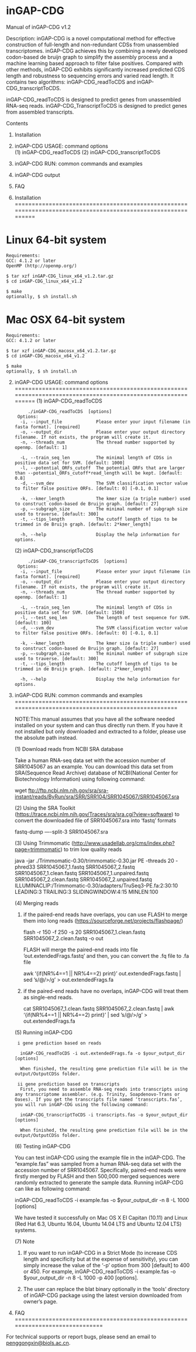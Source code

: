 # inGAP-CDG


Manual of inGAP-CDG v1.2


Description: 
inGAP-CDG is a novel computational method for effective construction of full-length and non-redundant CDSs from unassembled transcriptomes. inGAP-CDG achieves this by combining a newly developed codon-based de bruijn graph to simplify the assembly process and a machine learning based approach to filter false positives. Compared with other methods, inGAP-CDG exhibits significantly increased predicted CDS length and robustness to sequencing errors and varied read length. It contains two algorithms: inGAP-CDG_readToCDS and inGAP-CDG_transcriptToCDS. 

inGAP-CDG_readToCDS is designed to predict genes from unassembled RNA-seq reads.
inGAP-CDG_TranscriptToCDS is designed to predict genes from assembled transcripts.

Contents

1.  Installation
2.  inGAP-CDG USAGE: command options        
        (1) inGAP-CDG_readToCDS
        (2) inGAP-CDG_transcriptToCDS
3.  inGAP-CDG RUN: common commands and examples
4.  inGAP-CDG output
5.  FAQ

1.  Installation
============================================================================================================

 # Linux 64-bit system

    Requirements:
    GCC: 4.1.2 or later
    OpenMP (http://openmp.org/)

    $ tar xzf inGAP-CDG_linux_x64_v1.2.tar.gz
    $ cd inGAP-CDG_linux_x64_v1.2

    $ make 
    optionally, $ sh install.sh 

 # Mac OSX 64-bit system

    Requirements:
    GCC: 4.1.2 or later

    $ tar xzf inGAP-CDG_macosx_x64_v1.2.tar.gz
    $ cd inGAP-CDG_macosx_x64_v1.2

    $ make
    optionally, $ sh install.sh


2.  inGAP-CDG USAGE: command options
============================================================================================================
     (1) inGAP-CDG_readToCDS
         
             ./inGAP-CDG_readToCDS  [options]
         Options: 
          -i, --input_file             Please enter your input filename (in fasta format). [required]
          -o, --output_dir             Please enter your output directory filename. If not exists, the program will create it.  
          -n, --threads_num            The thread number supported by openmp. [default: 1]

          -L, --train_seq_len          The minimal length of CDSs in positive data set for SVM. [default: 1000] 
          -l, --potential_ORFs_cutoff  The potential ORFs that are larger than --potential_ORFs_cutoff*read_length will be kept. [default: 0.8] 
          -d, --svm_dev                The SVM classification vector value to filter false positive ORFs. [default: 0] [-0.1, 0.1]

          -k, --kmer_length            The kmer size (a triple number) used to construct codon-based de Bruijn graph. [default: 27] 
          -p, —-subgraph_size          The minimal number of subgraph size used to traverse. [default: 300]
          -t, --tips_length            The cutoff length of tips to be trimmed in de Bruijn graph. [default: 2*kmer_length]

          -h, --help                   Display the help information for options.

     (2) inGAP-CDG_transcriptToCDS
         
             ./inGAP-CDG_transcriptToCDS  [options]
         Options: 
          -i, --input_file             Please enter your input filename (in fasta format). [required]
          -o, --output_dir             Please enter your output directory filename. If not exists, the program will create it. 
          -n, --threads_num            The thread number supported by openmp. [default: 1]

          -L, --train_seq_len          The minimal length of CDSs in positive data set for SVM. [default: 1500] 
          -l, --test_seq_len           The length of test sequence for SVM. [default: 100]
          -d, --svm_dev                The SVM classification vector value to filter false positive ORFs. [default: 0] [-0.1, 0.1]

          -k, --kmer_length            The kmer size (a triple number) used to construct codon-based de Bruijn graph. [default: 27] 
          -p, —-subgraph_size          The minimal number of subgraph size used to traverse. [default: 300]
          -t, --tips_length            The cutoff length of tips to be trimmed in de Bruijn graph. [default: 2*kmer_length]
          
          -h, --help                   Display the help information for options.

     
3.  inGAP-CDG RUN: common commands and examples 
===================================================================================================

    NOTE:This manual assumes that you have all the software needed installed on your system and can thus directly run them. If you have it not installed but only downloaded and extracted to a folder, please use the absolute path instead.

    (1) Download reads from NCBI SRA database
    
    Take a human RNA-seq data set with the accession number of SRR1045067 as an example. You can download this data set from SRA(Sequence Read Archive) database of NCBI(National Center for Biotechnology Information) using following command:
   
    wget ftp://ftp.ncbi.nlm.nih.gov/sra/sra-instant/reads/ByRun/sra/SRR/SRR104/SRR1045067/SRR1045067.sra
   
    (2) Using the SRA Toolkit (https://trace.ncbi.nlm.nih.gov/Traces/sra/sra.cgi?view=software) to convert the downloaded file of SRR1045067.sra into ‘fastq’ formats
   
    fastq-dump —-split-3 SRR1045067.sra 

    (3) Using Trimmomatic (http://www.usadellab.org/cms/index.php?page=trimmomatic) to trim low quality reads
  
    java -jar ./Trimmomatic-0.30/trimmomatic-0.30.jar PE -threads 20 -phred33 SRR1045067_1.fastq SRR1045067_2.fastq  SRR1045067_1.clean.fastq SRR1045067_1.unpaired.fastq SRR1045067_2.clean.fastq SRR1045067_2.unpaired.fastq  ILLUMINACLIP:/Trimmomatic-0.30/adapters/TruSeq3-PE.fa:2:30:10  LEADING:3 TRAILING:3 SLIDINGWINDOW:4:15 MINLEN:100
   
    (4) Merging reads 
    
       1) if the paired-end reads have overlaps, you can use FLASH to merge them into long reads (https://sourceforge.net/projects/flashpage/)

          flash -r 150 -f 250 -s 20 SRR1045067_1.clean.fastq SRR1045067_2.clean.fastq -o out
	
          FLASH will merge the paired-end reads into file ’out.extendedFrags.fastq’ and then, you can convert the .fq file to .fa file
          
          awk ‘{if(NR%4==1 || NR%4==2) print}’ out.extendedFrags.fastq | sed ’s/@/>/g’ > out.extendedFrags.fa
       
       2) if the paired-end reads have no overlaps, inGAP-CDG will treat them as single-end reads.
          
          cat SRR1045067_1.clean.fastq SRR1045067_2.clean.fastq | awk ‘{if(NR%4==1 || NR%4==2) print}’ | sed ’s/@/>/g’ > out.extendedFrags.fa
    
    (5) Running inGAP-CDG
    
         i gene prediction based on reads

          inGAP-CDG_readToCDS -i out.extendedFrags.fa -o $your_output_dir [options]
        
          When finished, the resulting gene prediction file will be in the output/OutputCDSs folder.
         
         ii gene prediction based on transcripts
          First, you need to assemble RNA-seq reads into transcripts using any transcriptome assembler. (e.g. Trinity, Soapdenovo-Trans or Oases). If you get the transcripts file named ‘transcripts.fas’, you will run inGAP-CDG using the following command:
          
          inGAP-CDG_transcriptToCDS -i transcripts.fas -o $your_output_dir [options]
          
          When finished, the resulting gene prediction file will be in the output/OutputCDSs folder.
     
    (6) Testing inGAP-CDG 

       You can test inGAP-CDG using the example file in the inGAP-CDG. The “example.fas” was sampled from a human RNA-seq data set with the accession number of SRR1045067. Specifically, paired-end reads were firstly merged by FLASH and then 500,000 merged sequences were randomly extracted to generate the sample data. Running inGAP-CDG can like as following command:
      
       inGAP-CDG_readToCDS -i example.fas -o $your_output_dir -n 8 -L 1000 [options]
       
       We have tested it successfully on Mac OS X EI Capitan (10.11) and Linux (Red Hat 6.3, Ubuntu 16.04, Ubuntu 14.04 LTS and Ubuntu 12.04 LTS) systems. 



    (7) Note 
       1) If you want to run inGAP-CDG in a Strict Mode (to increase CDS length and specificity but at the expense of sensitivity), you can simply increase the value of the ‘-p’ option from 300 [default] to 400 or 450. For example, inGAP-CDG_readToCDS -i example.fas -o $your_output_dir -n 8 -L 1000 -p 400 [options].

       2) The user can replace the blat binary optionally in the ‘tools’ directory of inGAP-CDG package using the latest version downloaded from owner’s page.




4.  FAQ
=============================================================================

For technical supports or report bugs, please send an email to penggongxin@biols.ac.cn.










